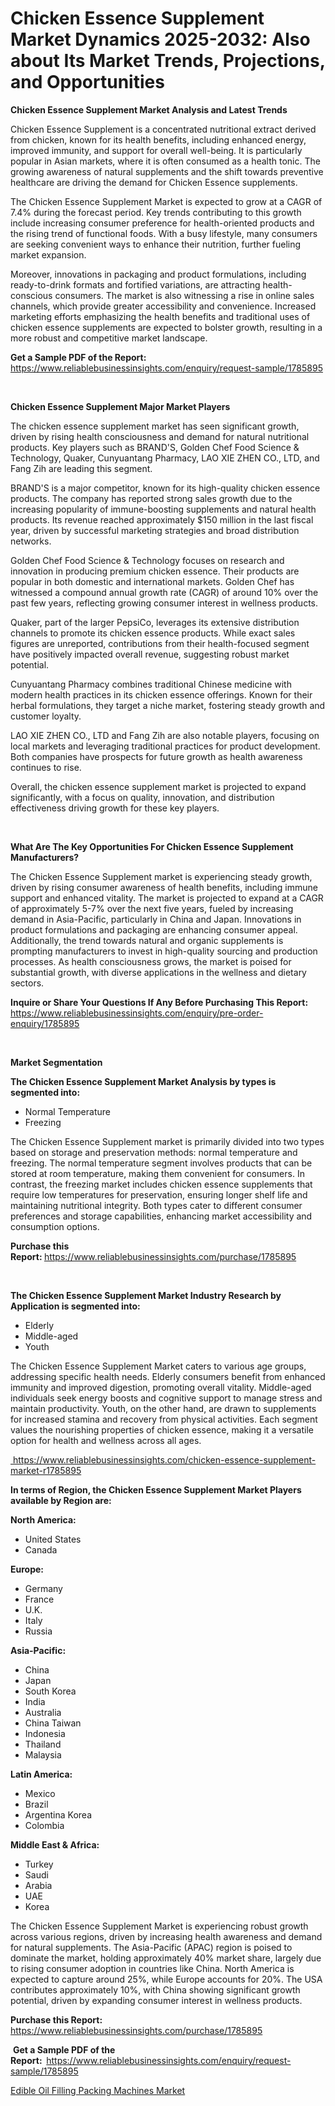 <p><h1>Chicken Essence Supplement Market Dynamics 2025-2032: Also about Its Market Trends, Projections, and Opportunities</h1></p><p><strong>Chicken Essence Supplement Market Analysis and Latest Trends</strong></p>
<p><p>Chicken Essence Supplement is a concentrated nutritional extract derived from chicken, known for its health benefits, including enhanced energy, improved immunity, and support for overall well-being. It is particularly popular in Asian markets, where it is often consumed as a health tonic. The growing awareness of natural supplements and the shift towards preventive healthcare are driving the demand for Chicken Essence supplements.</p><p>The Chicken Essence Supplement Market is expected to grow at a CAGR of 7.4% during the forecast period. Key trends contributing to this growth include increasing consumer preference for health-oriented products and the rising trend of functional foods. With a busy lifestyle, many consumers are seeking convenient ways to enhance their nutrition, further fueling market expansion.</p><p>Moreover, innovations in packaging and product formulations, including ready-to-drink formats and fortified variations, are attracting health-conscious consumers. The market is also witnessing a rise in online sales channels, which provide greater accessibility and convenience. Increased marketing efforts emphasizing the health benefits and traditional uses of chicken essence supplements are expected to bolster growth, resulting in a more robust and competitive market landscape.</p></p>
<p><strong>Get a Sample PDF of the Report:&nbsp;</strong> <a href="https://www.reliablebusinessinsights.com/enquiry/request-sample/1785895?utm_campaign=2768&utm_medium=2&utm_source=Github&utm_content=ia&utm_term=25032025&utm_id=chicken-essence-supplement">https://www.reliablebusinessinsights.com/enquiry/request-sample/1785895</a></p>
<p>&nbsp;</p>
<p><strong>Chicken Essence Supplement Major Market Players</strong></p>
<p><p>The chicken essence supplement market has seen significant growth, driven by rising health consciousness and demand for natural nutritional products. Key players such as BRAND'S, Golden Chef Food Science & Technology, Quaker, Cunyuantang Pharmacy, LAO XIE ZHEN CO., LTD, and Fang Zih are leading this segment.</p><p>BRAND'S is a major competitor, known for its high-quality chicken essence products. The company has reported strong sales growth due to the increasing popularity of immune-boosting supplements and natural health products. Its revenue reached approximately $150 million in the last fiscal year, driven by successful marketing strategies and broad distribution networks.</p><p>Golden Chef Food Science & Technology focuses on research and innovation in producing premium chicken essence. Their products are popular in both domestic and international markets. Golden Chef has witnessed a compound annual growth rate (CAGR) of around 10% over the past few years, reflecting growing consumer interest in wellness products.</p><p>Quaker, part of the larger PepsiCo, leverages its extensive distribution channels to promote its chicken essence products. While exact sales figures are unreported, contributions from their health-focused segment have positively impacted overall revenue, suggesting robust market potential.</p><p>Cunyuantang Pharmacy combines traditional Chinese medicine with modern health practices in its chicken essence offerings. Known for their herbal formulations, they target a niche market, fostering steady growth and customer loyalty.</p><p>LAO XIE ZHEN CO., LTD and Fang Zih are also notable players, focusing on local markets and leveraging traditional practices for product development. Both companies have prospects for future growth as health awareness continues to rise.</p><p>Overall, the chicken essence supplement market is projected to expand significantly, with a focus on quality, innovation, and distribution effectiveness driving growth for these key players.</p></p>
<p>&nbsp;</p>
<p><strong>What Are The Key Opportunities For Chicken Essence Supplement Manufacturers?</strong></p>
<p><p>The Chicken Essence Supplement market is experiencing steady growth, driven by rising consumer awareness of health benefits, including immune support and enhanced vitality. The market is projected to expand at a CAGR of approximately 5-7% over the next five years, fueled by increasing demand in Asia-Pacific, particularly in China and Japan. Innovations in product formulations and packaging are enhancing consumer appeal. Additionally, the trend towards natural and organic supplements is prompting manufacturers to invest in high-quality sourcing and production processes. As health consciousness grows, the market is poised for substantial growth, with diverse applications in the wellness and dietary sectors.</p></p>
<p><strong>Inquire or Share Your Questions If Any Before Purchasing This Report:</strong> <a href="https://www.reliablebusinessinsights.com/enquiry/pre-order-enquiry/1785895?utm_campaign=2768&utm_medium=2&utm_source=Github&utm_content=ia&utm_term=25032025&utm_id=chicken-essence-supplement">https://www.reliablebusinessinsights.com/enquiry/pre-order-enquiry/1785895</a></p>
<p>&nbsp;</p>
<p><strong>Market Segmentation</strong></p>
<p><strong>The Chicken Essence Supplement Market Analysis by types is segmented into:</strong></p>
<p><ul><li>Normal Temperature</li><li>Freezing</li></ul></p>
<p><p>The Chicken Essence Supplement market is primarily divided into two types based on storage and preservation methods: normal temperature and freezing. The normal temperature segment involves products that can be stored at room temperature, making them convenient for consumers. In contrast, the freezing market includes chicken essence supplements that require low temperatures for preservation, ensuring longer shelf life and maintaining nutritional integrity. Both types cater to different consumer preferences and storage capabilities, enhancing market accessibility and consumption options.</p></p>
<p><strong>Purchase this Report:&nbsp;</strong><a href="https://www.reliablebusinessinsights.com/purchase/1785895?utm_campaign=2768&utm_medium=2&utm_source=Github&utm_content=ia&utm_term=25032025&utm_id=chicken-essence-supplement">https://www.reliablebusinessinsights.com/purchase/1785895</a></p>
<p>&nbsp;</p>
<p><strong>The Chicken Essence Supplement Market Industry Research by Application is segmented into:</strong></p>
<p><ul><li>Elderly</li><li>Middle-aged</li><li>Youth</li></ul></p>
<p><p>The Chicken Essence Supplement Market caters to various age groups, addressing specific health needs. Elderly consumers benefit from enhanced immunity and improved digestion, promoting overall vitality. Middle-aged individuals seek energy boosts and cognitive support to manage stress and maintain productivity. Youth, on the other hand, are drawn to supplements for increased stamina and recovery from physical activities. Each segment values the nourishing properties of chicken essence, making it a versatile option for health and wellness across all ages.</p></p>
<p><a href="https://www.reliablebusinessinsights.com/chicken-essence-supplement-market-r1785895?utm_campaign=2768&utm_medium=2&utm_source=Github&utm_content=ia&utm_term=25032025&utm_id=chicken-essence-supplement">&nbsp;https://www.reliablebusinessinsights.com/chicken-essence-supplement-market-r1785895</a></p>
<p><strong>In terms of Region, the Chicken Essence Supplement Market Players available by Region are:</strong></p>
<p>
    <p> <strong> North America: </strong>
        <ul>
            <li>United States</li>
            <li>Canada</li>
        </ul>
        </p> 
    <p> <strong> Europe: </strong>
        <ul>
            <li>Germany</li>
            <li>France</li>
            <li>U.K.</li>
            <li>Italy</li>
            <li>Russia</li>
        </ul>
        </p> 
    <p> <strong> Asia-Pacific: </strong>
        <ul>
            <li>China</li>
            <li>Japan</li>
            <li>South Korea</li>
            <li>India</li>
            <li>Australia</li>
            <li>China Taiwan</li>
            <li>Indonesia</li>
            <li>Thailand</li>
            <li>Malaysia</li>
        </ul>
        </p> 
    <p> <strong> Latin America: </strong>
        <ul>
            <li>Mexico</li>
            <li>Brazil</li>
            <li>Argentina Korea</li>
            <li>Colombia</li>
        </ul>
        </p> 
    <p> <strong> Middle East & Africa: </strong>
        <ul>
            <li>Turkey</li>
            <li>Saudi</li>
            <li>Arabia</li>
            <li>UAE</li>
            <li>Korea</li>
        </ul>
    </p>
    </p>
<p><p>The Chicken Essence Supplement Market is experiencing robust growth across various regions, driven by increasing health awareness and demand for natural supplements. The Asia-Pacific (APAC) region is poised to dominate the market, holding approximately 40% market share, largely due to rising consumer adoption in countries like China. North America is expected to capture around 25%, while Europe accounts for 20%. The USA contributes approximately 10%, with China showing significant growth potential, driven by expanding consumer interest in wellness products.</p></p>
<p><strong>Purchase this Report: </strong><a href="https://www.reliablebusinessinsights.com/purchase/1785895?utm_campaign=2768&utm_medium=2&utm_source=Github&utm_content=ia&utm_term=25032025&utm_id=chicken-essence-supplement">https://www.reliablebusinessinsights.com/purchase/1785895</a></p>
<p>&nbsp;<strong>Get a Sample PDF of the Report:&nbsp;&nbsp;</strong><a href="https://www.reliablebusinessinsights.com/enquiry/request-sample/1785895?utm_campaign=2768&utm_medium=2&utm_source=Github&utm_content=ia&utm_term=25032025&utm_id=chicken-essence-supplement">https://www.reliablebusinessinsights.com/enquiry/request-sample/1785895</a></p>
<p><strong></strong></p>
<p><p><a href="https://github.com/verikaahova/Market-Research-Report-List-1/blob/main/edible-oil-filling-packing-machines-market.md?utm_campaign=2768&utm_medium=2&utm_source=Github&utm_content=ia&utm_term=25032025&utm_id=chicken-essence-supplement">Edible Oil Filling Packing Machines Market</a></p></p>